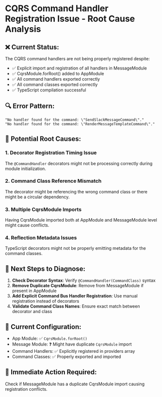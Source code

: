 # CQRS Command Handler Registration Issue - Root Cause Analysis

## ❌ **Current Status**:

The CQRS command handlers are not being properly registered despite:

- ✅ Explicit import and registration of all handlers in MessageModule
- ✅ CqrsModule.forRoot() added to AppModule
- ✅ All command handlers exported correctly
- ✅ All command classes exported correctly
- ✅ TypeScript compilation successful

## 🔍 **Error Pattern**:

```
"No handler found for the command: \"SendSlackMessageCommand\"."
"No handler found for the command: \"RenderMessageTemplateCommand\"."
```

## 🚨 **Potential Root Causes**:

### 1. **Decorator Registration Timing Issue**

The `@CommandHandler` decorators might not be processing correctly during module initialization.

### 2. **Command Class Reference Mismatch**

The decorator might be referencing the wrong command class or there might be a circular dependency.

### 3. **Multiple CqrsModule Imports**

Having CqrsModule imported both at AppModule and MessageModule level might cause conflicts.

### 4. **Reflection Metadata Issues**

TypeScript decorators might not be properly emitting metadata for the command classes.

## 🔧 **Next Steps to Diagnose**:

1. **Check Decorator Syntax**: Verify `@CommandHandler(CommandClass)` syntax
2. **Remove Duplicate CqrsModule**: Remove from MessageModule if present in AppModule
3. **Add Explicit Command Bus Handler Registration**: Use manual registration instead of decorators
4. **Validate Command Class Names**: Ensure exact match between decorator and class

## 📝 **Current Configuration**:

- App Module: ✅ `CqrsModule.forRoot()`
- Message Module: ❓ Might have duplicate `CqrsModule` import
- Command Handlers: ✅ Explicitly registered in providers array
- Command Classes: ✅ Properly exported and imported

## 🎯 **Immediate Action Required**:

Check if MessageModule has a duplicate CqrsModule import causing registration conflicts.
